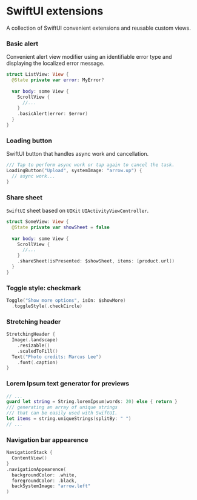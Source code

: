 # SwiftUI extensions

A collection of SwiftUI convenient extensions and reusable custom views.

### Basic alert

Convenient alert view modifier using an identifiable error type and displaying the localized error message.

```swift
struct ListView: View {
  @State private var error: MyError?
  
  var body: some View {
    ScrollView {
      //...
    }
    .basicAlert(error: $error)
  }
}
```

### Loading button

SwiftUI button that handles async work and cancellation.

```swift
/// Tap to perform async work or tap again to cancel the task.
LoadingButton("Upload", systemImage: "arrow.up") {
  // async work...
}
```

### Share sheet

`SwiftUI` sheet based on `UIKit` `UIActivityViewController`.

```swift
struct SomeView: View {
  @State private var showSheet = false
  
  var body: some View {
    ScrollView {
      //...
    }
    .shareSheet(isPresented: $showSheet, items: [product.url])
  }
}
```

### Toggle style: checkmark

```swift
Toggle("Show more options", isOn: $showMore)
  .toggleStyle(.checkCircle)
```

### Stretching header

```swift
StretchingHeader {
  Image(.landscape)
    .resizable()
    .scaledToFill()
  Text("Photo credits: Marcus Lee")
    .font(.caption)
}
```

### Lorem Ipsum text generator for previews

```swift
// ...
guard let string = String.loremIpsum(words: 20) else { return }
/// generating an array of unique strings 
/// that can be easily used with SwiftUI.
let items = string.uniqueStrings(splitBy: " ")
// ...
```

### Navigation bar appearence

```swift
NavigationStack {
  ContentView()
}
.navigationAppearence(
  backgroundColor: .white,
  foregroundColor: .black,
  backSystemImage: "arrow.left"
)
```
